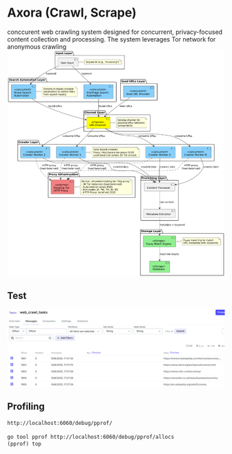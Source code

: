 # Axora (Crawl, Scrape)
conccurent web crawling system designed for concurrent, privacy-focused content collection and processing. The system leverages Tor network for anonymous crawling
![HighLevelDiagram](img/axora.png)

## Test
![HighLevelDiagram](img/test.png)

## Profiling
```
http://localhost:6060/debug/pprof/

go tool pprof http://localhost:6060/debug/pprof/allocs
(pprof) top


```